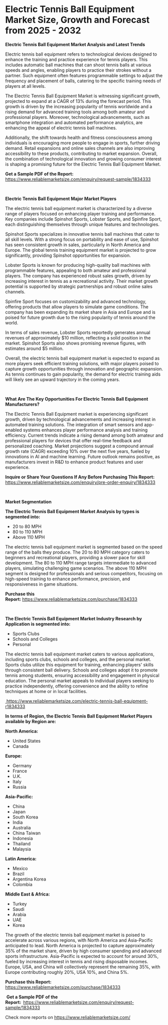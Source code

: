 <p><h1>Electric Tennis Ball Equipment Market Size, Growth and Forecast from 2025 - 2032</h1></p><p><strong>Electric Tennis Ball Equipment Market Analysis and Latest Trends</strong></p>
<p><p>Electric tennis ball equipment refers to technological devices designed to enhance the training and practice experience for tennis players. This includes automatic ball machines that can shoot tennis balls at various speeds and angles, enabling players to practice their strokes without a partner. Such equipment often features programmable settings to adjust the frequency and placement of balls, catering to the specific training needs of players at all levels.</p><p>The Electric Tennis Ball Equipment Market is witnessing significant growth, projected to expand at a CAGR of 13% during the forecast period. This growth is driven by the increasing popularity of tennis worldwide and a rising demand for advanced training tools among both amateur and professional players. Moreover, technological advancements, such as smartphone integration and automated performance analytics, are enhancing the appeal of electric tennis ball machines. </p><p>Additionally, the shift towards health and fitness consciousness among individuals is encouraging more people to engage in sports, further driving demand. Retail expansions and online sales channels are also improving accessibility to these products, contributing to market expansion. Overall, the combination of technological innovation and growing consumer interest is shaping a promising future for the Electric Tennis Ball Equipment Market.</p></p>
<p><strong>Get a Sample PDF of the Report:&nbsp;</strong> <a href="https://www.reliablemarketsize.com/enquiry/request-sample/1834333?utm_campaign=3223&utm_medium=2&utm_source=Github&utm_content=ia&utm_term=12042025&utm_id=electric-tennis-ball-equipment">https://www.reliablemarketsize.com/enquiry/request-sample/1834333</a></p>
<p>&nbsp;</p>
<p><strong>Electric Tennis Ball Equipment Major Market Players</strong></p>
<p><p>The electric tennis ball equipment market is characterized by a diverse range of players focused on enhancing player training and performance. Key companies include Spinshot Sports, Lobster Sports, and Spinfire Sport, each distinguishing themselves through unique features and technologies.</p><p>Spinshot Sports specializes in innovative tennis ball machines that cater to all skill levels. With a strong focus on portability and ease of use, Spinshot has seen consistent growth in sales, particularly in North America and Europe. The global tennis training equipment market is projected to grow significantly, providing Spinshot opportunities for expansion.</p><p>Lobster Sports is known for producing high-quality ball machines with programmable features, appealing to both amateur and professional players. The company has experienced robust sales growth, driven by increasing interest in tennis as a recreational activity. Their market growth potential is supported by strategic partnerships and robust online sales channels.</p><p>Spinfire Sport focuses on customizability and advanced technology, offering products that allow players to simulate game conditions. The company has been expanding its market share in Asia and Europe and is poised for future growth due to the rising popularity of tennis around the world.</p><p>In terms of sales revenue, Lobster Sports reportedly generates annual revenues of approximately $10 million, reflecting a solid position in the market. Spinshot Sports also shows promising revenue figures, with estimates around $5 million.</p><p>Overall, the electric tennis ball equipment market is expected to expand as more players seek efficient training solutions, with major players poised to capture growth opportunities through innovation and geographic expansion. As tennis continues to gain popularity, the demand for electric training aids will likely see an upward trajectory in the coming years.</p></p>
<p>&nbsp;</p>
<p><strong>What Are The Key Opportunities For Electric Tennis Ball Equipment Manufacturers?</strong></p>
<p><p>The Electric Tennis Ball Equipment market is experiencing significant growth, driven by technological advancements and increasing interest in automated training solutions. The integration of smart sensors and app-enabled systems enhances player performance analysis and training efficiency. Current trends indicate a rising demand among both amateur and professional players for devices that offer real-time feedback and personalized coaching. Market projections suggest a compound annual growth rate (CAGR) exceeding 10% over the next five years, fueled by innovations in AI and machine learning. Future outlook remains positive, as manufacturers invest in R&D to enhance product features and user experience.</p></p>
<p><strong>Inquire or Share Your Questions If Any Before Purchasing This Report:</strong> <a href="https://www.reliablemarketsize.com/enquiry/pre-order-enquiry/1834333?utm_campaign=3223&utm_medium=2&utm_source=Github&utm_content=ia&utm_term=12042025&utm_id=electric-tennis-ball-equipment">https://www.reliablemarketsize.com/enquiry/pre-order-enquiry/1834333</a></p>
<p>&nbsp;</p>
<p><strong>Market Segmentation</strong></p>
<p><strong>The Electric Tennis Ball Equipment Market Analysis by types is segmented into:</strong></p>
<p><ul><li>20 to 80 MPH</li><li>80 to 110 MPH</li><li>Above 110 MPH</li></ul></p>
<p><p>The electric tennis ball equipment market is segmented based on the speed range of the balls they produce. The 20 to 80 MPH category caters to beginners and recreational players, providing a slower pace for skill development. The 80 to 110 MPH range targets intermediate to advanced players, simulating challenging game scenarios. The above 110 MPH segment is designed for professionals and serious competitors, focusing on high-speed training to enhance performance, precision, and responsiveness in game situations.</p></p>
<p><strong>Purchase this Report:&nbsp;</strong><a href="https://www.reliablemarketsize.com/purchase/1834333?utm_campaign=3223&utm_medium=2&utm_source=Github&utm_content=ia&utm_term=12042025&utm_id=electric-tennis-ball-equipment">https://www.reliablemarketsize.com/purchase/1834333</a></p>
<p>&nbsp;</p>
<p><strong>The Electric Tennis Ball Equipment Market Industry Research by Application is segmented into:</strong></p>
<p><ul><li>Sports Clubs</li><li>Schools and Colleges</li><li>Personal</li></ul></p>
<p><p>The electric tennis ball equipment market caters to various applications, including sports clubs, schools and colleges, and the personal market. Sports clubs utilize this equipment for training, enhancing players' skills through consistent ball delivery. Schools and colleges adopt it to promote tennis among students, ensuring accessibility and engagement in physical education. The personal market appeals to individual players seeking to practice independently, offering convenience and the ability to refine techniques at home or in local facilities.</p></p>
<p><a href="https://www.reliablemarketsize.com/electric-tennis-ball-equipment-r1834333?utm_campaign=3223&utm_medium=2&utm_source=Github&utm_content=ia&utm_term=12042025&utm_id=electric-tennis-ball-equipment">&nbsp;https://www.reliablemarketsize.com/electric-tennis-ball-equipment-r1834333</a></p>
<p><strong>In terms of Region, the Electric Tennis Ball Equipment Market Players available by Region are:</strong></p>
<p>
    <p> <strong> North America: </strong>
        <ul>
            <li>United States</li>
            <li>Canada</li>
        </ul>
        </p> 
    <p> <strong> Europe: </strong>
        <ul>
            <li>Germany</li>
            <li>France</li>
            <li>U.K.</li>
            <li>Italy</li>
            <li>Russia</li>
        </ul>
        </p> 
    <p> <strong> Asia-Pacific: </strong>
        <ul>
            <li>China</li>
            <li>Japan</li>
            <li>South Korea</li>
            <li>India</li>
            <li>Australia</li>
            <li>China Taiwan</li>
            <li>Indonesia</li>
            <li>Thailand</li>
            <li>Malaysia</li>
        </ul>
        </p> 
    <p> <strong> Latin America: </strong>
        <ul>
            <li>Mexico</li>
            <li>Brazil</li>
            <li>Argentina Korea</li>
            <li>Colombia</li>
        </ul>
        </p> 
    <p> <strong> Middle East & Africa: </strong>
        <ul>
            <li>Turkey</li>
            <li>Saudi</li>
            <li>Arabia</li>
            <li>UAE</li>
            <li>Korea</li>
        </ul>
    </p>
    </p>
<p><p>The growth of the electric tennis ball equipment market is poised to accelerate across various regions, with North America and Asia-Pacific anticipated to lead. North America is projected to capture approximately 35% of the market share, driven by high consumer spending and advanced sports infrastructure. Asia-Pacific is expected to account for around 30%, fueled by increasing interest in tennis and rising disposable incomes. Europe, USA, and China will collectively represent the remaining 35%, with Europe contributing roughly 20%, USA 10%, and China 5%.</p></p>
<p><strong>Purchase this Report: </strong><a href="https://www.reliablemarketsize.com/purchase/1834333?utm_campaign=3223&utm_medium=2&utm_source=Github&utm_content=ia&utm_term=12042025&utm_id=electric-tennis-ball-equipment">https://www.reliablemarketsize.com/purchase/1834333</a></p>
<p>&nbsp;<strong>Get a Sample PDF of the Report:&nbsp;&nbsp;</strong><a href="https://www.reliablemarketsize.com/enquiry/request-sample/1834333?utm_campaign=3223&utm_medium=2&utm_source=Github&utm_content=ia&utm_term=12042025&utm_id=electric-tennis-ball-equipment">https://www.reliablemarketsize.com/enquiry/request-sample/1834333</a></p>
<p><strong></strong></p>
<p>Check more reports on <a href="https://www.reliablemarketsize.com/?utm_campaign=3223&utm_medium=2&utm_source=Github&utm_content=ia&utm_term=12042025&utm_id=electric-tennis-ball-equipment">https://www.reliablemarketsize.com/</a></p>